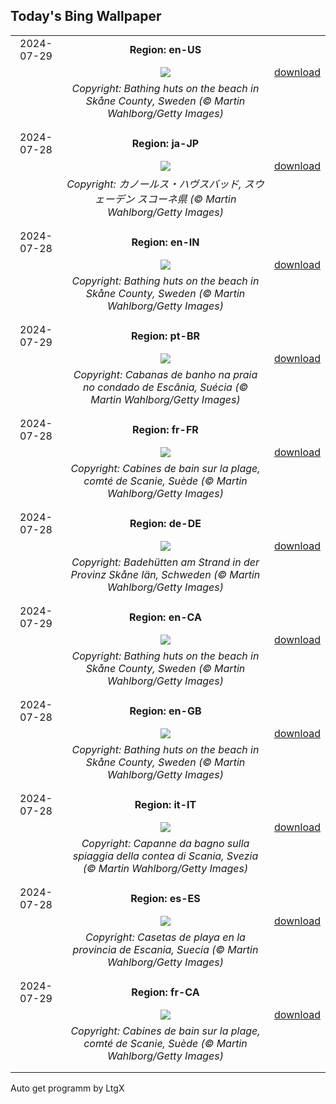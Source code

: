 ## Today's Bing Wallpaper
|      |      |      |
| :----: | :----: | :----: |
|2024-07-29|**Region: en-US**||
||![](https://www.bing.com/th?id=OHR.BeachHutsSweden_EN-US6029381108_UHD.jpg&pid=hp&w=1152&h=648&rs=1&c=4)| [download](https://www.bing.com/th?id=OHR.BeachHutsSweden_EN-US6029381108_UHD.jpg)|
||*Copyright: Bathing huts on the beach in Skåne County, Sweden (© Martin Wahlborg/Getty Images)*
||
|||
|2024-07-28|**Region: ja-JP**||
||![](https://www.bing.com/th?id=OHR.BeachHutsSweden_JA-JP6949327574_UHD.jpg&pid=hp&w=1152&h=648&rs=1&c=4)| [download](https://www.bing.com/th?id=OHR.BeachHutsSweden_JA-JP6949327574_UHD.jpg)|
||*Copyright: カノールス・ハヴスバッド, スウェーデン スコーネ県 (© Martin Wahlborg/Getty Images)*
||
|||
|2024-07-28|**Region: en-IN**||
||![](https://www.bing.com/th?id=OHR.BeachHutsSweden_EN-IN3846650845_UHD.jpg&pid=hp&w=1152&h=648&rs=1&c=4)| [download](https://www.bing.com/th?id=OHR.BeachHutsSweden_EN-IN3846650845_UHD.jpg)|
||*Copyright: Bathing huts on the beach in Skåne County, Sweden (© Martin Wahlborg/Getty Images)*
||
|||
|2024-07-29|**Region: pt-BR**||
||![](https://www.bing.com/th?id=OHR.BeachHutsSweden_PT-BR7531114296_UHD.jpg&pid=hp&w=1152&h=648&rs=1&c=4)| [download](https://www.bing.com/th?id=OHR.BeachHutsSweden_PT-BR7531114296_UHD.jpg)|
||*Copyright: Cabanas de banho na praia no condado de Escânia, Suécia (© Martin Wahlborg/Getty Images)*
||
|||
|2024-07-28|**Region: fr-FR**||
||![](https://www.bing.com/th?id=OHR.BeachHutsSweden_FR-FR0229761588_UHD.jpg&pid=hp&w=1152&h=648&rs=1&c=4)| [download](https://www.bing.com/th?id=OHR.BeachHutsSweden_FR-FR0229761588_UHD.jpg)|
||*Copyright: Cabines de bain sur la plage, comté de Scanie, Suède (© Martin Wahlborg/Getty Images)*
||
|||
|2024-07-28|**Region: de-DE**||
||![](https://www.bing.com/th?id=OHR.BeachHutsSweden_DE-DE4614841617_UHD.jpg&pid=hp&w=1152&h=648&rs=1&c=4)| [download](https://www.bing.com/th?id=OHR.BeachHutsSweden_DE-DE4614841617_UHD.jpg)|
||*Copyright: Badehütten am Strand in der Provinz Skåne Iän, Schweden (© Martin Wahlborg/Getty Images)*
||
|||
|2024-07-29|**Region: en-CA**||
||![](https://www.bing.com/th?id=OHR.BeachHutsSweden_EN-CA0435377423_UHD.jpg&pid=hp&w=1152&h=648&rs=1&c=4)| [download](https://www.bing.com/th?id=OHR.BeachHutsSweden_EN-CA0435377423_UHD.jpg)|
||*Copyright: Bathing huts on the beach in Skåne County, Sweden (© Martin Wahlborg/Getty Images)*
||
|||
|2024-07-28|**Region: en-GB**||
||![](https://www.bing.com/th?id=OHR.BeachHutsSweden_EN-GB2231886770_UHD.jpg&pid=hp&w=1152&h=648&rs=1&c=4)| [download](https://www.bing.com/th?id=OHR.BeachHutsSweden_EN-GB2231886770_UHD.jpg)|
||*Copyright: Bathing huts on the beach in Skåne County, Sweden (© Martin Wahlborg/Getty Images)*
||
|||
|2024-07-28|**Region: it-IT**||
||![](https://www.bing.com/th?id=OHR.BeachHutsSweden_IT-IT4512974268_UHD.jpg&pid=hp&w=1152&h=648&rs=1&c=4)| [download](https://www.bing.com/th?id=OHR.BeachHutsSweden_IT-IT4512974268_UHD.jpg)|
||*Copyright: Capanne da bagno sulla spiaggia della contea di Scania, Svezia (© Martin Wahlborg/Getty Images)*
||
|||
|2024-07-28|**Region: es-ES**||
||![](https://www.bing.com/th?id=OHR.BeachHutsSweden_ES-ES3277485240_UHD.jpg&pid=hp&w=1152&h=648&rs=1&c=4)| [download](https://www.bing.com/th?id=OHR.BeachHutsSweden_ES-ES3277485240_UHD.jpg)|
||*Copyright: Casetas de playa en la provincia de Escania, Suecia (© Martin Wahlborg/Getty Images)*
||
|||
|2024-07-29|**Region: fr-CA**||
||![](https://www.bing.com/th?id=OHR.BeachHutsSweden_FR-CA5258282678_UHD.jpg&pid=hp&w=1152&h=648&rs=1&c=4)| [download](https://www.bing.com/th?id=OHR.BeachHutsSweden_FR-CA5258282678_UHD.jpg)|
||*Copyright: Cabines de bain sur la plage, comté de Scanie, Suède (© Martin Wahlborg/Getty Images)*
||
|||

Auto get programm by LtgX
